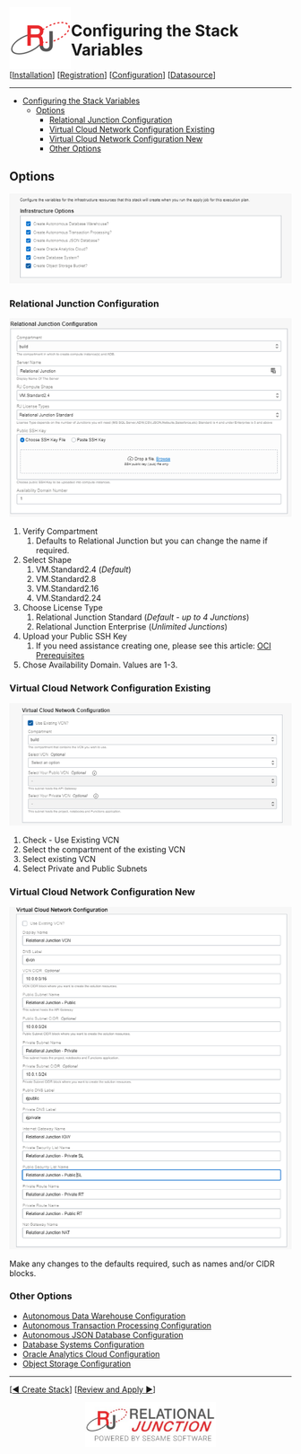  <a href="http://www.sesamesoftware.com"><img align=left src="../images/RJOrbit110x110.png"></img></a>

# Configuring the Stack Variables

[[Installation](installguide.md)] [[Registration](RegistrationGuide.md)] [[Configuration](configurationGuide.md)] [[Datasource](DatasourceGuide.md)]

---

- [Configuring the Stack Variables](#configuring-the-stack-variables)
  - [Options](#options)
    - [Relational Junction Configuration](#relational-junction-configuration)
    - [Virtual Cloud Network Configuration Existing](#virtual-cloud-network-configuration-existing)
    - [Virtual Cloud Network Configuration New](#virtual-cloud-network-configuration-new)
    - [Other Options](#other-options)


## Options

![Infrastructure Options](../images/Infrastructure_Options.png)

### Relational Junction Configuration

![Relational Junction Configuration](../images/RelationalJunctionConfiguration.png)

1. Verify Compartment
   1. Defaults to Relational Junction but you can change the name if required.
2. Select Shape
   1. VM.Standard2.4 (*Default*)
   2. VM.Standard2.8
   3. VM.Standard2.16
   4. VM.Standard2.24
3. Choose License Type
   1. Relational Junction Standard (*Default - up to 4 Junctions*)
   2. Relational Junction Enterprise (*Unlimited Junctions*)
4. Upload your Public SSH Key
   1. If you need assistance creating one, please see this article:  [OCI Prerequisites](Supporting/OCI-Prerequisites.md##setup-keys)
5. Chose Availability Domain. Values are 1-3.

### Virtual Cloud Network Configuration Existing

![Virtual Cloud Network Configuration Existing](../images/VirtualCloudNetworkConfigurationExisting.png)

1. Check - Use Existing VCN
2. Select the compartment of the existing VCN
3. Select existing VCN
4. Select Private and Public Subnets

### Virtual Cloud Network Configuration New

![Virtual Cloud Network Configuration New](../images/VirtualCloudNetworkConfigurationNew1.png)

Make any changes to the defaults required, such as names and/or CIDR blocks.

### Other Options
* [Autonomous Data Warehouse Configuration](Supporting/ADW.md)
* [Autonomous Transaction Processing Configuration](Supporting/ATP.md)
* [Autonomous JSON Database Configuration](Supporting/AJD.md)
* [Database Systems Configuration](Supporting/dbas.md)
* [Oracle Analytics Cloud Configuration](Supporting/OAC.md)
* [Object Storage Configuration](Supporting/OBS.md)

---

[[&#9664; Create Stack](installwithORM.md)] [[Review and Apply &#9654;](reviewAndApply.md)]

<p align="center" >  <a href="http://www.sesamesoftware.com"><img align=center src="../images/poweredBy.png" height="80px"></img></a> </p>
